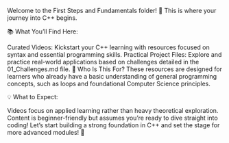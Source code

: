 Welcome to the First Steps and Fundamentals folder! 🌟 This is where your journey into C++ begins.

📚 What You’ll Find Here:

Curated Videos: Kickstart your C++ learning with resources focused on syntax and essential programming skills.
Practical Project Files: Explore and practice real-world applications based on challenges detailed in the 01_Challenges.md file.
🎯 Who Is This For?
These resources are designed for learners who already have a basic understanding of general programming concepts, such as loops and foundational Computer Science principles.

💡 What to Expect:

Videos focus on applied learning rather than heavy theoretical exploration.
Content is beginner-friendly but assumes you’re ready to dive straight into coding!
Let’s start building a strong foundation in C++ and set the stage for more advanced modules! 🚀







